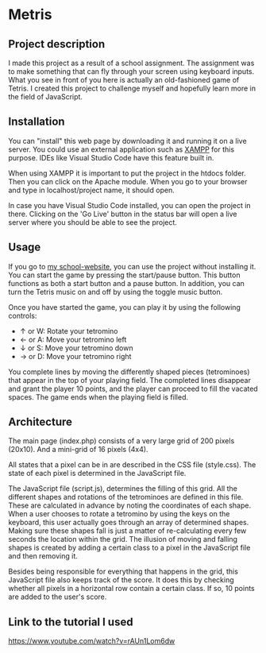# Metris

## Project description
I made this project as a result of a school assignment. The assignment was to make something that can fly through your screen using keyboard inputs.
What you see in front of you here is actually an old-fashioned game of Tetris. I created this project to challenge myself and hopefully learn more in the field of JavaScript.

## Installation
You can "install" this web page by downloading it and running it on a live server. You could use an external application such as [XAMPP](https://www.apachefriends.org/download.html) for this purpose. IDEs like Visual Studio Code have this feature built in.

When using XAMPP it is important to put the project in the htdocs folder. Then you can click on the Apache module. When you go to your browser and type in localhost/project name, it should open. 

In case you have Visual Studio Code installed, you can open the project in there. Clicking on the 'Go Live' button in the status bar will open a live server where you should be able to see the project.

## Usage
If you go to [my school-website](https://i481695.hera.fhict.nl/dev-workshop-2/), you can use the project without installing it.
You can start the game by pressing the start/pause button. This button functions as both a start button and a pause button. In addition, you can turn the Tetris music on and off by using the toggle music button. 

Once you have started the game, you can play it by using the following controls:
- ↑ or W: Rotate your tetromino
- ← or A: Move your tetromino left
- ↓ or S: Move your tetromino down
- → or D: Move your tetromino right

You complete lines by moving the differently shaped pieces (tetrominoes) that appear in the top of your playing field. The completed lines disappear and grant the player 10 points, and the player can proceed to fill the vacated spaces. The game ends when the playing field is filled.

## Architecture
The main page (index.php) consists of a very large grid of 200 pixels (20x10).  And a mini-grid of 16 pixels (4x4).

All states that a pixel can be in are described in the CSS file (style.css). The state of each pixel is determined in the JavaScript file.

The JavaScript file (script.js), determines the filling of this grid. All the different shapes and rotations of the tetrominoes are defined in this file. These are calculated in advance by noting the coordinates of each shape. When a user chooses to rotate a tetromino by using the keys on the keyboard, this user actually goes through an array of determined shapes. Making sure these shapes fall is just a matter of re-calculating every few seconds the location within the grid. 
The illusion of moving and falling shapes is created by adding a certain class to a pixel in the JavaScript file and then removing it. 

Besides being responsible for everything that happens in the grid, this JavaScript file also keeps track of the score. It does this by checking whether all pixels in a horizontal row contain a certain class. If so, 10 points are added to the user's score.

## Link to the tutorial I used
https://www.youtube.com/watch?v=rAUn1Lom6dw
